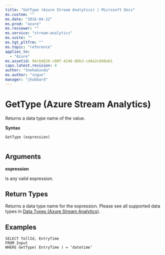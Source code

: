 ```yaml
---
title: "GetType (Azure Stream Analytics) | Microsoft Docs"
ms.custom: ""
ms.date: "2016-04-22"
ms.prod: "azure"
ms.reviewer: ""
ms.service: "stream-analytics"
ms.suite: ""
ms.tgt_pltfrm: ""
ms.topic: "reference"
applies_to: 
  - "Azure"
ms.assetid: 94c6d620-c00f-4246-86b3-cd4e2c040a61
caps.latest.revision: 4
author: "SnehaGunda"
ms.author: "sngun"
manager: "jhubbard"
---
```

# GetType (Azure Stream Analytics)
  Returns a data type name of the value.  
  
 **Syntax**  
  
```  
GetType (expression)  
  
```  
  
## Arguments  
 **expression**  
  
 Is any valid expression.  
  
## Return Types  
 Returns a data type name for the expression. Please see all supported data types in [Data Types &#40;Azure Stream Analytics&#41;](data-types-azure-stream-analytics.md).  
  
## Examples  
  
```  
SELECT TollId, EntryTime   
FROM Input  
WHERE GetType( EntryTime ) = ‘datetime’  
```  
  
  
